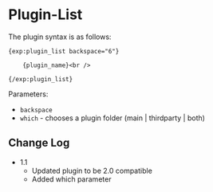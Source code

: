 # Plugin-List

The plugin syntax is as follows:

    {exp:plugin_list backspace="6"}

        {plugin_name}<br />

    {/exp:plugin_list}

Parameters:

- `backspace`
- `which` - chooses a plugin folder (main | thirdparty | both)

## Change Log

- 1.1
	- Updated plugin to be 2.0 compatible
	- Added which parameter

